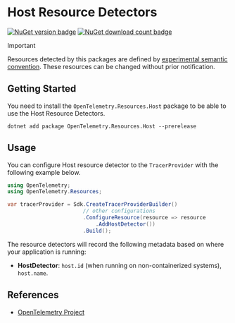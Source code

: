 # Host Resource Detectors

[![NuGet version badge](https://img.shields.io/nuget/v/OpenTelemetry.Resources.Host)](https://www.nuget.org/packages/OpenTelemetry.Resources.Host)
[![NuGet download count badge](https://img.shields.io/nuget/dt/OpenTelemetry.Resources.Host)](https://www.nuget.org/packages/OpenTelemetry.Resources.Host)

> [!IMPORTANT]
> Resources detected by this packages are defined by [experimental semantic convention](https://github.com/open-telemetry/semantic-conventions/blob/v1.24.0/docs/resource/host.md).
> These resources can be changed without prior notification.

## Getting Started

You need to install the
`OpenTelemetry.Resources.Host` package to be able to use the
Host Resource Detectors.

```shell
dotnet add package OpenTelemetry.Resources.Host --prerelease
```

## Usage

You can configure Host resource detector to
the `TracerProvider` with the following example below.

```csharp
using OpenTelemetry;
using OpenTelemetry.Resources;

var tracerProvider = Sdk.CreateTracerProviderBuilder()
                        // other configurations
                        .ConfigureResource(resource => resource
                            .AddHostDetector())
                        .Build();
```

The resource detectors will record the following metadata based on where
your application is running:

- **HostDetector**: `host.id` (when running on non-containerized systems), `host.name`.

## References

- [OpenTelemetry Project](https://opentelemetry.io/)
